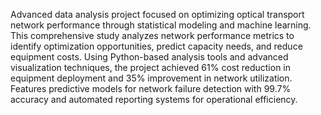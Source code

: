 Advanced data analysis project focused on optimizing optical transport network performance through statistical modeling and machine learning. This comprehensive study analyzes network performance metrics to identify optimization opportunities, predict capacity needs, and reduce equipment costs. Using Python-based analysis tools and advanced visualization techniques, the project achieved 61% cost reduction in equipment deployment and 35% improvement in network utilization. Features predictive models for network failure detection with 99.7% accuracy and automated reporting systems for operational efficiency.